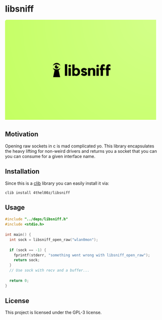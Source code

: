 # libsniff

![libsniff logo](https://raw.githubusercontent.com/4thel00z/logos/master/libsniff.png)

## Motivation

Opening raw sockets in c is mad complicated yo.
This library encapsulates the heavy lifting for non-weird drivers and returns you a socket
that you can you can consume for a given interface name.

## Installation

Since this is a [clib]() library you can easily install it via:

```
clib install 4thel00z/libsniff
```

## Usage

```c
#include "../deps/libsniff.h"
#include <stdio.h>

int main() {
  int sock = libsniff_open_raw("wlan0mon");

  if (sock == -1) {
    fprintf(stderr, "something went wrong with libsniff_open_raw");
    return sock;
  }
  // Use sock with recv and a buffer...

  return 0;
}
```

## License

This project is licensed under the GPL-3 license.
